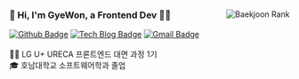 <!-- README.md의 영역은 큰 틀로 기본적으로 <div>{child}<div> 형식임 -->

<!-- 주요 내용() -->
<div align="left">
  <img align="right" src="http://mazassumnida.wtf/api/v2/generate_badge?boj=jgw6372" alt="Baekjoon Rank"/>

  <h3>👋 Hi, I'm GyeWon, a Frontend Dev 🧑‍💻</h3>
  <div>
    <a href="https://github.com/JGW-Korea"><img src="https://img.shields.io/badge/-Github-black?style=for-the-badge&logo=Github&logoColor=white" alt="Github Badge"/></a>
    <a href="https://dramatic-jasmine-13a.notion.site/Web-Development-f4c3f4ccd2674db8833c4ed0f5575a45"><img src="https://img.shields.io/badge/-TechBlog-EEEEEE?style=for-the-badge&logo=Notion&logoColor=black" alt="Tech Blog Badge"/></a>
    <a href="mailto:jgw6372@gmail.com"><img src="https://img.shields.io/badge/Gmail-D14836?style=for-the-badge&logo=Gmail&logoColor=white" alt="Gmail Badge"/></a>
  </div>

  <br />
  
  <div>
    <span>👨‍🏫 LG U+ URECA 프론트엔드 대면 과정 1기</span><br/>
    <span>🎓 호남대학교 소프트웨어학과 졸업</span>
  </div>
</div>
